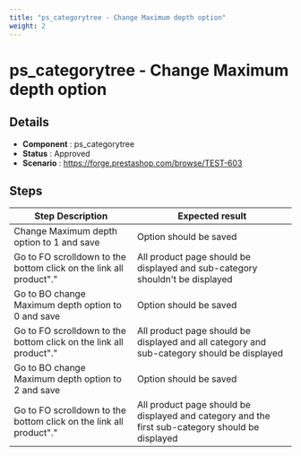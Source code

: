 ```yaml
---
title: "ps_categorytree - Change Maximum depth option"
weight: 2
---
```


# ps_categorytree - Change Maximum depth option
## Details
* **Component** : ps_categorytree
* **Status** : Approved
* **Scenario** : https://forge.prestashop.com/browse/TEST-603

## Steps
| Step Description | Expected result |
| ----- | ----- |
| Change Maximum depth option to 1 and save | Option should be saved |
| Go to FO scrolldown to the bottom click on the link all product"." | All product page should be displayed and sub-category shouldn't be displayed |
| Go to BO change Maximum depth option to 0 and save | Option should be saved |
| Go to FO scrolldown to the bottom click on the link all product"." | All product page should be displayed and all category and sub-category should be displayed |
| Go to BO change Maximum depth option to 2 and save | Option should be saved |
| Go to FO scrolldown to the bottom click on the link all product"." | All product page should be displayed and category and the first sub-category should be displayed |
